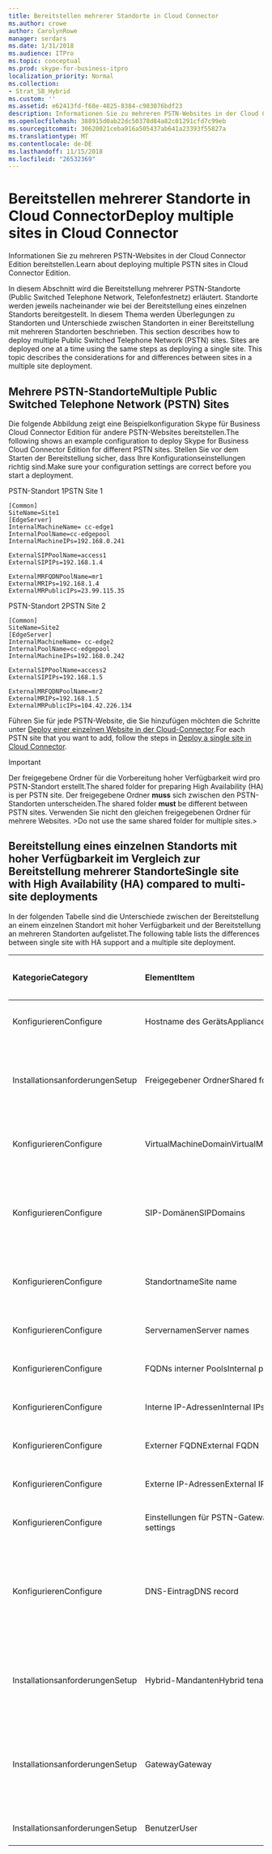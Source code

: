 ```yaml
---
title: Bereitstellen mehrerer Standorte in Cloud Connector
ms.author: crowe
author: CarolynRowe
manager: serdars
ms.date: 1/31/2018
ms.audience: ITPro
ms.topic: conceptual
ms.prod: skype-for-business-itpro
localization_priority: Normal
ms.collection:
- Strat_SB_Hybrid
ms.custom: ''
ms.assetid: e62413fd-f68e-4825-8384-c983076bdf23
description: Informationen Sie zu mehreren PSTN-Websites in der Cloud Connector Edition bereitstellen.
ms.openlocfilehash: 388915d0ab22dc50378d84a82c01291cfd7c99eb
ms.sourcegitcommit: 30620021ceba916a505437ab641a23393f55827a
ms.translationtype: MT
ms.contentlocale: de-DE
ms.lasthandoff: 11/15/2018
ms.locfileid: "26532369"
---
```

# <a name="deploy-multiple-sites-in-cloud-connector"></a><span data-ttu-id="91ae9-103">Bereitstellen mehrerer Standorte in Cloud Connector</span><span class="sxs-lookup"><span data-stu-id="91ae9-103">Deploy multiple sites in Cloud Connector</span></span>
 
<span data-ttu-id="91ae9-104">Informationen Sie zu mehreren PSTN-Websites in der Cloud Connector Edition bereitstellen.</span><span class="sxs-lookup"><span data-stu-id="91ae9-104">Learn about deploying multiple PSTN sites in Cloud Connector Edition.</span></span>
  
<span data-ttu-id="91ae9-p101">In diesem Abschnitt wird die Bereitstellung mehrerer PSTN-Standorte (Public Switched Telephone Network, Telefonfestnetz) erläutert. Standorte werden jeweils nacheinander wie bei der Bereitstellung eines einzelnen Standorts bereitgestellt. In diesem Thema werden Überlegungen zu Standorten und Unterschiede zwischen Standorten in einer Bereitstellung mit mehreren Standorten beschrieben. </span><span class="sxs-lookup"><span data-stu-id="91ae9-p101">This section describes how to deploy multiple Public Switched Telephone Network (PSTN) sites. Sites are deployed one at a time using the same steps as deploying a single site. This topic describes the considerations for and differences between sites in a multiple site deployment.</span></span> 
  
## <a name="multiple-public-switched-telephone-network-pstn-sites"></a><span data-ttu-id="91ae9-108">Mehrere PSTN-Standorte</span><span class="sxs-lookup"><span data-stu-id="91ae9-108">Multiple Public Switched Telephone Network (PSTN) Sites</span></span>

<span data-ttu-id="91ae9-109">Die folgende Abbildung zeigt eine Beispielkonfiguration Skype für Business Cloud Connector Edition für andere PSTN-Websites bereitstellen.</span><span class="sxs-lookup"><span data-stu-id="91ae9-109">The following shows an example configuration to deploy Skype for Business Cloud Connector Edition for different PSTN sites.</span></span> <span data-ttu-id="91ae9-110">Stellen Sie vor dem Starten der Bereitstellung sicher, dass Ihre Konfigurationseinstellungen richtig sind.</span><span class="sxs-lookup"><span data-stu-id="91ae9-110">Make sure your configuration settings are correct before you start a deployment.</span></span>
  
<span data-ttu-id="91ae9-111">PSTN-Standort 1</span><span class="sxs-lookup"><span data-stu-id="91ae9-111">PSTN Site 1</span></span>
  
```
[Common]
SiteName=Site1
[EdgeServer]
InternalMachineName= cc-edge1
InternalPoolName=cc-edgepool
InternalMachineIPs=192.168.0.241

ExternalSIPPoolName=access1
ExternalSIPIPs=192.168.1.4

ExternalMRFQDNPoolName=mr1
ExternalMRIPs=192.168.1.4
ExternalMRPublicIPs=23.99.115.35
```

<span data-ttu-id="91ae9-112">PSTN-Standort 2</span><span class="sxs-lookup"><span data-stu-id="91ae9-112">PSTN Site 2</span></span>
  
```
[Common]
SiteName=Site2
[EdgeServer]
InternalMachineName= cc-edge2
InternalPoolName=cc-edgepool
InternalMachineIPs=192.168.0.242

ExternalSIPPoolName=access2
ExternalSIPIPs=192.168.1.5

ExternalMRFQDNPoolName=mr2
ExternalMRIPs=192.168.1.5
ExternalMRPublicIPs=104.42.226.134
```

<span data-ttu-id="91ae9-113">Führen Sie für jede PSTN-Website, die Sie hinzufügen möchten die Schritte unter [Deploy einer einzelnen Website in der Cloud-Connector](deploy-a-single-site-in-cloud-connector.md).</span><span class="sxs-lookup"><span data-stu-id="91ae9-113">For each PSTN site that you want to add, follow the steps in [Deploy a single site in Cloud Connector](deploy-a-single-site-in-cloud-connector.md).</span></span>
  
> [!IMPORTANT]
> <span data-ttu-id="91ae9-114">Der freigegebene Ordner für die Vorbereitung hoher Verfügbarkeit wird pro PSTN-Standort erstellt.</span><span class="sxs-lookup"><span data-stu-id="91ae9-114">The shared folder for preparing High Availability (HA) is per PSTN site.</span></span> <span data-ttu-id="91ae9-115">Der freigegebene Ordner **muss** sich zwischen den PSTN-Standorten unterscheiden.</span><span class="sxs-lookup"><span data-stu-id="91ae9-115">The shared folder **must** be different between PSTN sites.</span></span> <span data-ttu-id="91ae9-116">Verwenden Sie nicht den gleichen freigegebenen Ordner für mehrere Websites. ></span><span class="sxs-lookup"><span data-stu-id="91ae9-116">Do not use the same shared folder for multiple sites.></span></span> 
  
## <a name="single-site-with-high-availability-ha-compared-to-multi-site-deployments"></a><span data-ttu-id="91ae9-117">Bereitstellung eines einzelnen Standorts mit hoher Verfügbarkeit im Vergleich zur Bereitstellung mehrerer Standorte</span><span class="sxs-lookup"><span data-stu-id="91ae9-117">Single site with High Availability (HA) compared to multi-site deployments</span></span>
<span data-ttu-id="91ae9-118"><a name="BKMK_SingleSitecomparedtomulti-site"> </a></span><span class="sxs-lookup"><span data-stu-id="91ae9-118"></span></span>

<span data-ttu-id="91ae9-119">In der folgenden Tabelle sind die Unterschiede zwischen der Bereitstellung an einem einzelnen Standort mit hoher Verfügbarkeit und der Bereitstellung an mehreren Standorten aufgelistet.</span><span class="sxs-lookup"><span data-stu-id="91ae9-119">The following table lists the differences between single site with HA support and a multiple site deployment.</span></span>
  
|<span data-ttu-id="91ae9-120">**Kategorie**</span><span class="sxs-lookup"><span data-stu-id="91ae9-120">**Category**</span></span>|<span data-ttu-id="91ae9-121">**Element**</span><span class="sxs-lookup"><span data-stu-id="91ae9-121">**Item**</span></span>|<span data-ttu-id="91ae9-122">**Einzelner Standort mit hoher Verfügbarkeit**</span><span class="sxs-lookup"><span data-stu-id="91ae9-122">**Single-Site with HA**</span></span>|<span data-ttu-id="91ae9-123">**Mehrere Standorte**</span><span class="sxs-lookup"><span data-stu-id="91ae9-123">**Multi-Site**</span></span>|
|:-----|:-----|:-----|:-----|
|<span data-ttu-id="91ae9-124">Konfigurieren</span><span class="sxs-lookup"><span data-stu-id="91ae9-124">Configure</span></span>  <br/> |<span data-ttu-id="91ae9-125">Hostname des Geräts</span><span class="sxs-lookup"><span data-stu-id="91ae9-125">Appliance Host Name</span></span> <br/> |<span data-ttu-id="91ae9-126">**Unterschiedlich** für alle Appliances</span><span class="sxs-lookup"><span data-stu-id="91ae9-126">**Different** across appliances</span></span> <br/> |<span data-ttu-id="91ae9-127">**Unterschiedlich** für alle PSTN-Standorte</span><span class="sxs-lookup"><span data-stu-id="91ae9-127">**Different** across PSTN sites</span></span> <br/> |
|<span data-ttu-id="91ae9-128">Installationsanforderungen</span><span class="sxs-lookup"><span data-stu-id="91ae9-128">Setup</span></span>  <br/> |<span data-ttu-id="91ae9-129">Freigegebener Ordner</span><span class="sxs-lookup"><span data-stu-id="91ae9-129">Shared folder</span></span>  <br/> |<span data-ttu-id="91ae9-130">Erfordert den **gleiche** freigegebenen Ordner mehreren appliances</span><span class="sxs-lookup"><span data-stu-id="91ae9-130">Requires the **same** shared folder across appliances</span></span> <br/> |<span data-ttu-id="91ae9-131">Benötigt für jede Appliance einen **unterschiedlichen** freigegebenen Ordner.</span><span class="sxs-lookup"><span data-stu-id="91ae9-131">Requires a **different** shared folder across appliances</span></span> <br/> |
|<span data-ttu-id="91ae9-132">Konfigurieren</span><span class="sxs-lookup"><span data-stu-id="91ae9-132">Configure</span></span>  <br/> |<span data-ttu-id="91ae9-133">VirtualMachineDomain</span><span class="sxs-lookup"><span data-stu-id="91ae9-133">VirtualMachineDomain</span></span>  <br/> |<span data-ttu-id="91ae9-134">Benötigt für alle Appliances **dieselbe** Domäne.</span><span class="sxs-lookup"><span data-stu-id="91ae9-134">Requires the **same** domain across appliances</span></span> <br/> |<span data-ttu-id="91ae9-135">Benötigt **dieselbe** Domäne für alle PSTN-Standorte</span><span class="sxs-lookup"><span data-stu-id="91ae9-135">Requires the **same** domain across PSTN sites</span></span> <br/> |
|<span data-ttu-id="91ae9-136">Konfigurieren</span><span class="sxs-lookup"><span data-stu-id="91ae9-136">Configure</span></span>  <br/> |<span data-ttu-id="91ae9-137">SIP-Domänen</span><span class="sxs-lookup"><span data-stu-id="91ae9-137">SIPDomains</span></span>  <br/> |<span data-ttu-id="91ae9-138">Domänennamen und der Reihenfolge sollte sein die **gleichen** mehreren appliances</span><span class="sxs-lookup"><span data-stu-id="91ae9-138">Domain names and order should be the **same** across appliances</span></span> <br/> |<span data-ttu-id="91ae9-139">Domänennamen und der Reihenfolge sollte sein die **gleichen** PSTN-websiteübergreifenden</span><span class="sxs-lookup"><span data-stu-id="91ae9-139">Domain names and order should be the **same** across PSTN sites</span></span> <br/> |
|<span data-ttu-id="91ae9-140">Konfigurieren</span><span class="sxs-lookup"><span data-stu-id="91ae9-140">Configure</span></span>  <br/> |<span data-ttu-id="91ae9-141">Standortname</span><span class="sxs-lookup"><span data-stu-id="91ae9-141">Site name</span></span>  <br/> |<span data-ttu-id="91ae9-142">**Identischer** Standortname für alle Appliances</span><span class="sxs-lookup"><span data-stu-id="91ae9-142">**Same** Site Name across appliances</span></span> <br/> |<span data-ttu-id="91ae9-143">**Unterschiedlicher** Standortname für jeden einzelnen PSTN-Standort</span><span class="sxs-lookup"><span data-stu-id="91ae9-143">**Different** Site Name across PSTN sites</span></span> <br/> |
|<span data-ttu-id="91ae9-144">Konfigurieren</span><span class="sxs-lookup"><span data-stu-id="91ae9-144">Configure</span></span>  <br/> |<span data-ttu-id="91ae9-145">Servernamen</span><span class="sxs-lookup"><span data-stu-id="91ae9-145">Server names</span></span>  <br/> |<span data-ttu-id="91ae9-146">**Unterschiedlich** für alle Appliances</span><span class="sxs-lookup"><span data-stu-id="91ae9-146">**Different** across appliances</span></span> <br/> |<span data-ttu-id="91ae9-147">**Unterschiedlich** für alle PSTN-Standorte</span><span class="sxs-lookup"><span data-stu-id="91ae9-147">**Different** across PSTN sites</span></span> <br/> |
|<span data-ttu-id="91ae9-148">Konfigurieren</span><span class="sxs-lookup"><span data-stu-id="91ae9-148">Configure</span></span>  <br/> |<span data-ttu-id="91ae9-149">FQDNs interner Pools</span><span class="sxs-lookup"><span data-stu-id="91ae9-149">Internal pool FQDNs</span></span>  <br/> |<span data-ttu-id="91ae9-150">**Identisch** für alle Appliances</span><span class="sxs-lookup"><span data-stu-id="91ae9-150">**Same** across appliances</span></span> <br/> |<span data-ttu-id="91ae9-151">**Identisch** für alle PSTN-Standorte</span><span class="sxs-lookup"><span data-stu-id="91ae9-151">**Same** across PSTN sites</span></span> <br/> |
|<span data-ttu-id="91ae9-152">Konfigurieren</span><span class="sxs-lookup"><span data-stu-id="91ae9-152">Configure</span></span>  <br/> |<span data-ttu-id="91ae9-153">Interne IP-Adressen</span><span class="sxs-lookup"><span data-stu-id="91ae9-153">Internal IPs</span></span>  <br/> |<span data-ttu-id="91ae9-154">**Unterschiedlich** für alle Appliances</span><span class="sxs-lookup"><span data-stu-id="91ae9-154">**Different** across appliances</span></span> <br/> |<span data-ttu-id="91ae9-155">**Unterschiedlich** für alle PSTN-Standorte</span><span class="sxs-lookup"><span data-stu-id="91ae9-155">**Different** across PSTN sites</span></span> <br/> |
|<span data-ttu-id="91ae9-156">Konfigurieren</span><span class="sxs-lookup"><span data-stu-id="91ae9-156">Configure</span></span>  <br/> |<span data-ttu-id="91ae9-157">Externer FQDN</span><span class="sxs-lookup"><span data-stu-id="91ae9-157">External FQDN</span></span>  <br/> |<span data-ttu-id="91ae9-158">**Identisch** für alle Appliances</span><span class="sxs-lookup"><span data-stu-id="91ae9-158">**Same** across appliances</span></span> <br/> |<span data-ttu-id="91ae9-159">**Unterschiedlich** für alle PSTN-Standorte</span><span class="sxs-lookup"><span data-stu-id="91ae9-159">**Different** across PSTN sites</span></span> <br/> |
|<span data-ttu-id="91ae9-160">Konfigurieren</span><span class="sxs-lookup"><span data-stu-id="91ae9-160">Configure</span></span>  <br/> |<span data-ttu-id="91ae9-161">Externe IP-Adressen</span><span class="sxs-lookup"><span data-stu-id="91ae9-161">External IPs</span></span>  <br/> |<span data-ttu-id="91ae9-162">**Unterschiedlich** für alle Appliances</span><span class="sxs-lookup"><span data-stu-id="91ae9-162">**Different** across appliances</span></span> <br/> |<span data-ttu-id="91ae9-163">**Unterschiedlich** für alle PSTN-Standorte</span><span class="sxs-lookup"><span data-stu-id="91ae9-163">**Different** across PSTN sites</span></span> <br/> |
|<span data-ttu-id="91ae9-164">Konfigurieren</span><span class="sxs-lookup"><span data-stu-id="91ae9-164">Configure</span></span>  <br/> |<span data-ttu-id="91ae9-165">Einstellungen für PSTN-Gateway</span><span class="sxs-lookup"><span data-stu-id="91ae9-165">PSTN GW settings</span></span>  <br/> |<span data-ttu-id="91ae9-166">**Identisch** für alle Appliances</span><span class="sxs-lookup"><span data-stu-id="91ae9-166">**Same** across appliances</span></span> <br/> |<span data-ttu-id="91ae9-167">**Unterschiedlich** für alle PSTN-Standorte</span><span class="sxs-lookup"><span data-stu-id="91ae9-167">**Different** across PSTN sites</span></span> <br/> |
|<span data-ttu-id="91ae9-168">Konfigurieren</span><span class="sxs-lookup"><span data-stu-id="91ae9-168">Configure</span></span>  <br/> |<span data-ttu-id="91ae9-169">DNS-Eintrag</span><span class="sxs-lookup"><span data-stu-id="91ae9-169">DNS record</span></span>  <br/> |<span data-ttu-id="91ae9-170">Hinzufügen von Datensätzen mit der **gleichen** externen Zugriff FQDNs und **verschiedene** IP-Adressen</span><span class="sxs-lookup"><span data-stu-id="91ae9-170">Add records with the **same** External Access FQDNs and **different** IP addresses</span></span> <br/> |<span data-ttu-id="91ae9-171">Datensätze mit **unterschiedlichen** FQDNs für externen Zugriff und **unterschiedlichen** IP-Adressen hinzufügen</span><span class="sxs-lookup"><span data-stu-id="91ae9-171">Add records with **different** External Access FQDNs and **different** IP addresses</span></span> <br/> |
|<span data-ttu-id="91ae9-172">Installationsanforderungen</span><span class="sxs-lookup"><span data-stu-id="91ae9-172">Setup</span></span>  <br/> |<span data-ttu-id="91ae9-173">Hybrid-Mandanten</span><span class="sxs-lookup"><span data-stu-id="91ae9-173">Hybrid tenant</span></span>  <br/> |<span data-ttu-id="91ae9-174">„HybridPSTNSite“ festlegen</span><span class="sxs-lookup"><span data-stu-id="91ae9-174">Set HybridPSTNSite</span></span>  <br/> <span data-ttu-id="91ae9-175">Peer-Ziel für Fallback einrichten</span><span class="sxs-lookup"><span data-stu-id="91ae9-175">Set PeerDestination for fallback</span></span>  <br/> |<span data-ttu-id="91ae9-176">„HybridPSTNSite“ festlegen</span><span class="sxs-lookup"><span data-stu-id="91ae9-176">Set HybridPSTNSite</span></span>  <br/> <span data-ttu-id="91ae9-177">Peer-Ziel für Fallback einrichten</span><span class="sxs-lookup"><span data-stu-id="91ae9-177">Set PeerDestination for fallback</span></span>  <br/> |
|<span data-ttu-id="91ae9-178">Installationsanforderungen</span><span class="sxs-lookup"><span data-stu-id="91ae9-178">Setup</span></span>  <br/> |<span data-ttu-id="91ae9-179">Gateway</span><span class="sxs-lookup"><span data-stu-id="91ae9-179">Gateway</span></span>  <br/> |<span data-ttu-id="91ae9-180">Vermittlungsserver-Gateway **M:N**-Zuordnung an diesem Standort</span><span class="sxs-lookup"><span data-stu-id="91ae9-180">MS GW **M:N** mapping in this site</span></span> <br/> |<span data-ttu-id="91ae9-181">PSTN-Gateways an den einzelnen PSTN-Standorten sollten nur Verbindungen mit Vermittlungsservern am gleichen Standort herstellen.</span><span class="sxs-lookup"><span data-stu-id="91ae9-181">PSTN gateway(s) in each PSTN site should only connect to the Mediation Server(s) in the same site</span></span>  <br/> |
|<span data-ttu-id="91ae9-182">Installationsanforderungen</span><span class="sxs-lookup"><span data-stu-id="91ae9-182">Setup</span></span>  <br/> |<span data-ttu-id="91ae9-183">Benutzer</span><span class="sxs-lookup"><span data-stu-id="91ae9-183">User</span></span>  <br/> |<span data-ttu-id="91ae9-184">„UserPSTNSettings“ festlegen</span><span class="sxs-lookup"><span data-stu-id="91ae9-184">Set UserPSTNSettings</span></span>  <br/> |<span data-ttu-id="91ae9-185">„UserPSTNSettings“ festlegen</span><span class="sxs-lookup"><span data-stu-id="91ae9-185">Set UserPSTNSettings</span></span>  <br/> |
   

